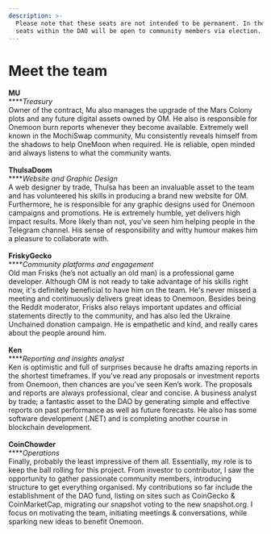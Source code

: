 ```yaml
---
description: >-
  Please note that these seats are not intended to be permanent. In the future,
  seats within the DAO will be open to community members via election.
---
```


# Meet the team

**MU** \
****_Treasury_\
Owner of the contract, Mu also manages the upgrade of the Mars Colony plots and any future digital assets owned by OM. He also is responsible for Onemoon burn reports whenever they become available. Extremely well known in the MochiSwap community, Mu consistently reveals himself from the shadows to help OneMoon when required. He is reliable, open minded and always listens to what the community wants.\
\
**ThulsaDoom**\
****_Website and Graphic Design_\
A web designer by trade, Thulsa has been an invaluable asset to the team and has volunteered his skills in producing a brand new website for OM. Furthermore, he is responsible for any graphic designs used for Onemoon campaigns and promotions. He is extremely humble, yet delivers high impact results. More likely than not, you've seen him helping people in the Telegram channel. His sense of responsibility and witty humour makes him a pleasure to collaborate with.\
\
**FriskyGecko**\
****_Community platforms and engagement_\
Old man Frisks (he’s not actually an old man) is a professional game developer. Although OM is not ready to take advantage of his skills right now, it's definitely beneficial to have him on the team. He's never missed a meeting and continuously delivers great ideas to Onemoon. Besides being the Reddit moderator, Frisks also relays important updates and official statements directly to the community, and has also led the Ukraine Unchained donation campaign. He is empathetic and kind, and really cares about the people around him.\
\
**Ken**\
****_Reporting and insights analyst_\
Ken is optimistic and full of surprises because he drafts amazing reports in the shortest timeframes. If you’ve read any proposals or investment reports from Onemoon, then chances are you’ve seen Ken’s work. The proposals and reports are always professional, clear and concise. A business analyst by trade; a fantastic asset to the DAO by generating simple and effective reports on past performance as well as future forecasts. He also has some software development (.NET) and is completing another course in blockchain development.\
\
**CoinChowder**\
****_Operations_\
Finally, probably the least impressive of them all. Essentially, my role is to keep the ball rolling for this project. From investor to contributor, I saw the opportunity to gather passionate community members, introducing structure to get everything organised. My contributions so far include the establishment of the DAO fund, listing on sites such as CoinGecko & CoinMarketCap, migrating our snapshot voting to the new snapshot.org. I focus on motivating the team, initiating meetings & conversations, while sparking new ideas to benefit Onemoon.
